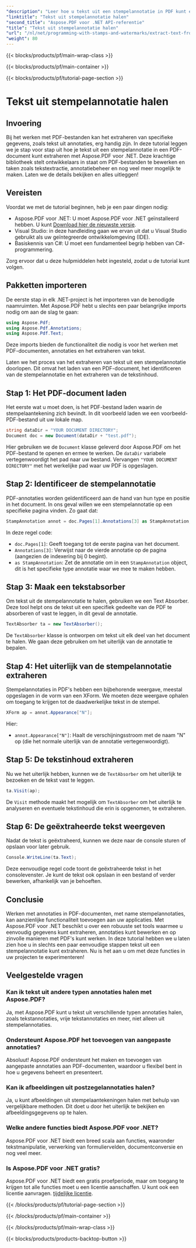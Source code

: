 ```yaml
---
"description": "Leer hoe u tekst uit een stempelannotatie in PDF kunt extraheren met Aspose.PDF voor .NET met deze stapsgewijze zelfstudie, compleet met een gedetailleerd codevoorbeeld."
"linktitle": "Tekst uit stempelannotatie halen"
"second_title": "Aspose.PDF voor .NET API-referentie"
"title": "Tekst uit stempelannotatie halen"
"url": "/nl/net/programming-with-stamps-and-watermarks/extract-text-from-stamp-annotation/"
"weight": 80
---
```


{{< blocks/products/pf/main-wrap-class >}}

{{< blocks/products/pf/main-container >}}

{{< blocks/products/pf/tutorial-page-section >}}

# Tekst uit stempelannotatie halen

## Invoering

Bij het werken met PDF-bestanden kan het extraheren van specifieke gegevens, zoals tekst uit annotaties, erg handig zijn. In deze tutorial leggen we je stap voor stap uit hoe je tekst uit een stempelannotatie in een PDF-document kunt extraheren met Aspose.PDF voor .NET. Deze krachtige bibliotheek stelt ontwikkelaars in staat om PDF-bestanden te bewerken en taken zoals tekstextractie, annotatiebeheer en nog veel meer mogelijk te maken. Laten we de details bekijken en alles uitleggen!

## Vereisten

Voordat we met de tutorial beginnen, heb je een paar dingen nodig:

- Aspose.PDF voor .NET: U moet Aspose.PDF voor .NET geïnstalleerd hebben. U kunt [Download hier de nieuwste versie](https://releases.aspose.com/pdf/net/).
- Visual Studio: in deze handleiding gaan we ervan uit dat u Visual Studio gebruikt als uw geïntegreerde ontwikkelomgeving (IDE).
- Basiskennis van C#: U moet een fundamenteel begrip hebben van C#-programmering.

Zorg ervoor dat u deze hulpmiddelen hebt ingesteld, zodat u de tutorial kunt volgen.

## Pakketten importeren

De eerste stap in elk .NET-project is het importeren van de benodigde naamruimten. Met Aspose.PDF hebt u slechts een paar belangrijke imports nodig om aan de slag te gaan:

```csharp
using Aspose.Pdf;
using Aspose.Pdf.Annotations;
using Aspose.Pdf.Text;
```

Deze imports bieden de functionaliteit die nodig is voor het werken met PDF-documenten, annotaties en het extraheren van tekst.

Laten we het proces van het extraheren van tekst uit een stempelannotatie doorlopen. Dit omvat het laden van een PDF-document, het identificeren van de stempelannotatie en het extraheren van de tekstinhoud.

## Stap 1: Het PDF-document laden

Het eerste wat u moet doen, is het PDF-bestand laden waarin de stempelaantekening zich bevindt. In dit voorbeeld laden we een voorbeeld-PDF-bestand uit uw lokale map.

```csharp
string dataDir = "YOUR DOCUMENT DIRECTORY";
Document doc = new Document(dataDir + "test.pdf");
```

Hier gebruiken we de `Document` klasse geleverd door Aspose.PDF om het PDF-bestand te openen en ermee te werken. De `dataDir` variabele vertegenwoordigt het pad naar uw bestand. Vervangen `"YOUR DOCUMENT DIRECTORY"` met het werkelijke pad waar uw PDF is opgeslagen.

## Stap 2: Identificeer de stempelannotatie

PDF-annotaties worden geïdentificeerd aan de hand van hun type en positie in het document. In ons geval willen we een stempelannotatie op een specifieke pagina vinden. Zo gaat dat:

```csharp
StampAnnotation annot = doc.Pages[1].Annotations[3] as StampAnnotation;
```

In deze regel code:
- `doc.Pages[1]`: Geeft toegang tot de eerste pagina van het document.
- `Annotations[3]`: Verwijst naar de vierde annotatie op de pagina (aangezien de indexering bij 0 begint).
- `as StampAnnotation`: Zet de annotatie om in een `StampAnnotation` object, dit is het specifieke type annotatie waar we mee te maken hebben.

## Stap 3: Maak een tekstabsorber

Om tekst uit de stempelannotatie te halen, gebruiken we een Text Absorber. Deze tool helpt ons de tekst uit een specifiek gedeelte van de PDF te absorberen of vast te leggen, in dit geval de annotatie.

```csharp
TextAbsorber ta = new TextAbsorber();
```

De `TextAbsorber` klasse is ontworpen om tekst uit elk deel van het document te halen. We gaan deze gebruiken om het uiterlijk van de annotatie te bepalen.

## Stap 4: Het uiterlijk van de stempelannotatie extraheren

Stempelannotaties in PDF's hebben een bijbehorende weergave, meestal opgeslagen in de vorm van een XForm. We moeten deze weergave ophalen om toegang te krijgen tot de daadwerkelijke tekst in de stempel.

```csharp
XForm ap = annot.Appearance["N"];
```

Hier:
- `annot.Appearance["N"]`: Haalt de verschijningsstroom met de naam "N" op (die het normale uiterlijk van de annotatie vertegenwoordigt).

## Stap 5: De tekstinhoud extraheren

Nu we het uiterlijk hebben, kunnen we de `TextAbsorber` om het uiterlijk te bezoeken en de tekst vast te leggen.

```csharp
ta.Visit(ap);
```

De `Visit` methode maakt het mogelijk om `TextAbsorber` om het uiterlijk te analyseren en eventuele tekstinhoud die erin is opgenomen, te extraheren.

## Stap 6: De geëxtraheerde tekst weergeven

Nadat de tekst is geëxtraheerd, kunnen we deze naar de console sturen of opslaan voor later gebruik.

```csharp
Console.WriteLine(ta.Text);
```

Deze eenvoudige regel code toont de geëxtraheerde tekst in het consolevenster. Je kunt de tekst ook opslaan in een bestand of verder bewerken, afhankelijk van je behoeften.

## Conclusie

Werken met annotaties in PDF-documenten, met name stempelannotaties, kan aanzienlijke functionaliteit toevoegen aan uw applicaties. Met Aspose.PDF voor .NET beschikt u over een robuuste set tools waarmee u eenvoudig gegevens kunt extraheren, annotaties kunt bewerken en op zinvolle manieren met PDF's kunt werken. In deze tutorial hebben we u laten zien hoe u in slechts een paar eenvoudige stappen tekst uit een stempelannotatie kunt extraheren. Nu is het aan u om met deze functies in uw projecten te experimenteren!

## Veelgestelde vragen

### Kan ik tekst uit andere typen annotaties halen met Aspose.PDF?  
Ja, met Aspose.PDF kunt u tekst uit verschillende typen annotaties halen, zoals tekstannotaties, vrije tekstannotaties en meer, niet alleen uit stempelannotaties.

### Ondersteunt Aspose.PDF het toevoegen van aangepaste annotaties?  
Absoluut! Aspose.PDF ondersteunt het maken en toevoegen van aangepaste annotaties aan PDF-documenten, waardoor u flexibel bent in hoe u gegevens beheert en presenteert.

### Kan ik afbeeldingen uit postzegelannotaties halen?  
Ja, u kunt afbeeldingen uit stempelaantekeningen halen met behulp van vergelijkbare methoden. Dit doet u door het uiterlijk te bekijken en afbeeldingsgegevens op te halen.

### Welke andere functies biedt Aspose.PDF voor .NET?  
Aspose.PDF voor .NET biedt een breed scala aan functies, waaronder tekstmanipulatie, verwerking van formuliervelden, documentconversie en nog veel meer.

### Is Aspose.PDF voor .NET gratis?  
Aspose.PDF voor .NET biedt een gratis proefperiode, maar om toegang te krijgen tot alle functies moet u een licentie aanschaffen. U kunt ook een licentie aanvragen. [tijdelijke licentie](https://purchase.aspose.com/temporary-license/).

{{< /blocks/products/pf/tutorial-page-section >}}

{{< /blocks/products/pf/main-container >}}

{{< /blocks/products/pf/main-wrap-class >}}

{{< blocks/products/products-backtop-button >}}